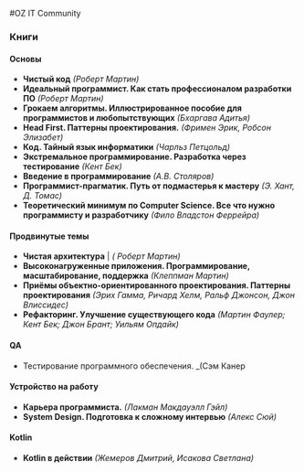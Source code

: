 #OZ IT Community

### Книги

#### Основы
- **Чистый код** _(Роберт Мартин)_
- **Идеальный программист. Как стать профессионалом разработки ПО**  _(Роберт Мартин)_
- **Грокаем алгоритмы. Иллюстрированное пособие для программистов и любопытствующих** _(Бхаргава Адитья)_
- **Head First. Паттерны проектирования.** _(Фримен Эрик, Робсон Элизабет)_
- **Код. Тайный язык информатики** _(Чарльз Петцольд)_
- **Экстремальное программирование. Разработка через тестирование** _(Кент Бек)_
- **Введение в программирование** _(А.В. Столяров)_
- **Программист-прагматик. Путь от подмастерья к мастеру** _(Э. Хант, Д. Томас)_
- **Теоретический минимум по Computer Science. Все что нужно программисту и разработчику** _(Фило Владстон Феррейра)_

#### Продвинутые темы
- **Чистая архитектура** | _( Роберт Мартин)_
- **Высоконагруженные приложения. Программирование, масштабирование, поддержка** _(Клеппман Мартин)_
- **Приёмы объектно-ориентированного проектирования. Паттерны проектирования** _(Эрих Гамма, Ричард Хелм, Ральф Джонсон, Джон Влиссидес)_
- **Рефакторинг. Улучшение существующего кода** _(Мартин Фаулер; Кент Бек; Джон Брант; Уильям Опдайк)_

#### QA
- Тестирование программного обеспечения. _(Сэм Канер

#### Устройство на работу
- **Карьера программиста.** _(Лакман Макдауэлл Гэйл)_
- **System Design. Подготовка к сложному интервью** _(Алекс Сюй)_

#### Kotlin
 - **Kotlin в действии** _(Жемеров Дмитрий, Исакова Светлана)_
